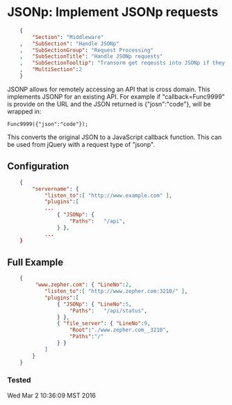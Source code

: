 JSONp: Implement JSONp requests
===============================
``` JSON
	{
		"Section": "Middleware"
	,	"SubSection": "Handle JSONp"
	,	"SubSectionGroup": "Request Processing"
	,	"SubSectionTitle": "Handle JSONp requests"
	,	"SubSectionTooltip": "Transorm get reqeusts into JSONp if they have a callback parameter"
	, 	"MultiSection":2
	}
```

JSONP allows for remotely accessing an API that is cross domain.  This implements
JSONP for an existing API.  For example if "callback=Func9999" is provide on the URL and the JSON
returned is {"josn":"code"}, will be wrapped in:

	Func9999({"json":"code"});

This converts the original JSON to a JavaScript callback function.   This can be used 
from jQuery with a request type of "jsonp".

Configuration
-------------

``` JSON
	{
		"servername": { 
			"listen_to":[ "http://www.example.com" ],
			"plugins":[
			...
				{ "JSONp": { 
					"Paths":   "/api",
				} },
			...
	}
``` 

Full Example
------------

``` JSON
	{
		 "www.zepher.com": { "LineNo":2,
			"listen_to":[ "http://www.zepher.com:3210/" ],
			"plugins":[
				{ "JSONp": { "LineNo":5, 
					"Paths":   "/api/status",
				} },
				{ "file_server": { "LineNo":9,
					"Root":"./www.zepher.com__3210",
					"Paths":"/"
				} }
			]
		}
	}
``` 


### Tested

[//]: # (This may be the most platform independent comment)

Wed Mar  2 10:36:09 MST 2016


